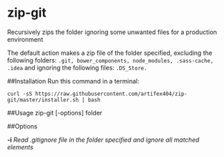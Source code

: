 # zip-git
Recursively zips the folder ignoring some unwanted files for a production environment

The default action makes a zip file of the folder specified,
excluding the following folders:
`.git, bower_components, node_modules, .sass-cache, .idea`
and ignoring the following files:
`.DS_Store.`

##Installation
Run this command in a terminal:

`curl -sS https://raw.githubusercontent.com/artifex404/zip-git/master/installer.sh | bash`

##Usage
zip-git [-options] folder

##Options

**-i**    *Read .gitignore file in the folder specified and ignore all matched elements*
